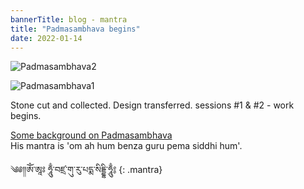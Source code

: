 ```yaml
---
bannerTitle: blog - mantra
title: "Padmasambhava begins"
date: 2022-01-14
---
```


![Padmasambhava2](/images/mani/padmasambhava/ps02.jpg)  

![Padmasambhava1](/images/mani/padmasambhava/ps01.jpg)  

Stone cut and collected. Design transferred. sessions #1 & #2 - work begins.  

[Some background on Padmasambhava](/mantrasphere/padmasambhava/)  
His mantra is 'om ah hum benza guru pema siddhi hum'.  


༄༅༎ༀ༌ཨཱཿ ཧཱུྃ༌བཛྲ༌གུ༌རུ༌པདྨ༌སིདྡྷི༌ཧཱུྃ༔
{: .mantra} 

